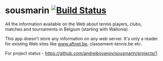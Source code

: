 # sousmarin [![Build Status](https://travis-ci.org/andreiboyanov/sousmarin.svg?branch=master)](https://travis-ci.org/andreiboyanov/sousmarin)

All the information available on the Web about tennis players, clubs, matches and tournaments in
Belgium (starting with Wallonia).

This app doesn't store any information on any web server. It's only a reader for existing
Web sites like www.aftnet.be, classement-tennis.be etc.

For project status - https://github.com/andreiboyanov/sousmarin/projects/1
